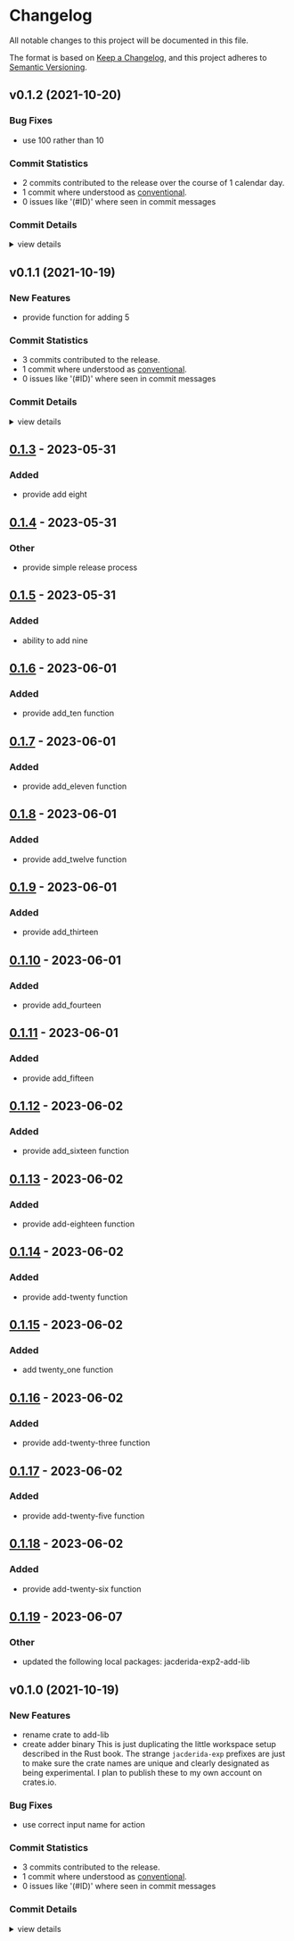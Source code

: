 # Changelog

All notable changes to this project will be documented in this file.

The format is based on [Keep a Changelog](https://keepachangelog.com/en/1.0.0/),
and this project adheres to [Semantic Versioning](https://semver.org/spec/v2.0.0.html).

## v0.1.2 (2021-10-20)

### Bug Fixes

 - <csr-id-c948e76811a17e3f7db4949c6dca5e372ce89d64/> use 100 rather than 10

### Commit Statistics

<csr-read-only-do-not-edit/>

 - 2 commits contributed to the release over the course of 1 calendar day.
 - 1 commit where understood as [conventional](https://www.conventionalcommits.org).
 - 0 issues like '(#ID)' where seen in commit messages

### Commit Details

<csr-read-only-do-not-edit/>

<details><summary>view details</summary>

 * **Uncategorized**
    - Release jacderida-exp2-add-lib v0.1.2, jacderida-exp2-adder v0.1.2 ([`e8af59d`](https://github.com/git//jacderida/workspace-release-exp.git/commit/e8af59deb08b86db555034fa158e147e5047e871))
    - use 100 rather than 10 ([`c948e76`](https://github.com/git//jacderida/workspace-release-exp.git/commit/c948e76811a17e3f7db4949c6dca5e372ce89d64))
</details>

## v0.1.1 (2021-10-19)

### New Features

 - <csr-id-55b9daf4c67dade31c2510f11cc741755b3f057d/> provide function for adding 5

### Commit Statistics

<csr-read-only-do-not-edit/>

 - 3 commits contributed to the release.
 - 1 commit where understood as [conventional](https://www.conventionalcommits.org).
 - 0 issues like '(#ID)' where seen in commit messages

### Commit Details

<csr-read-only-do-not-edit/>

<details><summary>view details</summary>

 * **Uncategorized**
    - Release jacderida-exp2-adder v0.1.1 ([`0ecd59e`](https://github.com/git//jacderida/workspace-release-exp.git/commit/0ecd59ef9e5aa8ec21b7d2e97494a34c5c3d5acd))
    - Release jacderida-exp2-add-lib v0.1.1, jacderida-exp2-adder v0.1.1 ([`633f876`](https://github.com/git//jacderida/workspace-release-exp.git/commit/633f876e400e5a74e841a0846cf51e18a312e6a2))
    - provide function for adding 5 ([`55b9daf`](https://github.com/git//jacderida/workspace-release-exp.git/commit/55b9daf4c67dade31c2510f11cc741755b3f057d))
</details>

## [0.1.3](https://github.com/jacderida/workspace-release-exp/compare/jacderida-exp2-adder-v0.1.2...jacderida-exp2-adder-v0.1.3) - 2023-05-31

### Added
- provide add eight

## [0.1.4](https://github.com/jacderida/workspace-release-exp/compare/jacderida-exp2-adder-v0.1.3...jacderida-exp2-adder-v0.1.4) - 2023-05-31

### Other
- provide simple release process

## [0.1.5](https://github.com/jacderida/workspace-release-exp/compare/jacderida-exp2-adder-v0.1.4...jacderida-exp2-adder-v0.1.5) - 2023-05-31

### Added
- ability to add nine

## [0.1.6](https://github.com/jacderida/workspace-release-exp/compare/jacderida-exp2-adder-v0.1.5...jacderida-exp2-adder-v0.1.6) - 2023-06-01

### Added
- provide add_ten function

## [0.1.7](https://github.com/jacderida/workspace-release-exp/compare/jacderida-exp2-adder-v0.1.6...jacderida-exp2-adder-v0.1.7) - 2023-06-01

### Added
- provide add_eleven function

## [0.1.8](https://github.com/jacderida/workspace-release-exp/compare/jacderida-exp2-adder-v0.1.7...jacderida-exp2-adder-v0.1.8) - 2023-06-01

### Added
- provide add_twelve function

## [0.1.9](https://github.com/jacderida/workspace-release-exp/compare/jacderida-exp2-adder-v0.1.8...jacderida-exp2-adder-v0.1.9) - 2023-06-01

### Added
- provide add_thirteen

## [0.1.10](https://github.com/jacderida/workspace-release-exp/compare/jacderida-exp2-adder-v0.1.9...jacderida-exp2-adder-v0.1.10) - 2023-06-01

### Added
- provide add_fourteen

## [0.1.11](https://github.com/jacderida/workspace-release-exp/compare/jacderida-exp2-adder-v0.1.10...jacderida-exp2-adder-v0.1.11) - 2023-06-01

### Added
- provide add_fifteen

## [0.1.12](https://github.com/jacderida/workspace-release-exp/compare/jacderida-exp2-adder-v0.1.11...jacderida-exp2-adder-v0.1.12) - 2023-06-02

### Added
- provide add_sixteen function

## [0.1.13](https://github.com/jacderida/workspace-release-exp/compare/jacderida-exp2-adder-v0.1.12...jacderida-exp2-adder-v0.1.13) - 2023-06-02

### Added
- provide add-eighteen function

## [0.1.14](https://github.com/jacderida/workspace-release-exp/compare/jacderida-exp2-adder-v0.1.13...jacderida-exp2-adder-v0.1.14) - 2023-06-02

### Added
- provide add-twenty function

## [0.1.15](https://github.com/jacderida/workspace-release-exp/compare/jacderida-exp2-adder-v0.1.14...jacderida-exp2-adder-v0.1.15) - 2023-06-02

### Added
- add twenty_one function

## [0.1.16](https://github.com/jacderida/workspace-release-exp/compare/jacderida-exp2-adder-v0.1.15...jacderida-exp2-adder-v0.1.16) - 2023-06-02

### Added
- provide add-twenty-three function

## [0.1.17](https://github.com/jacderida/workspace-release-exp/compare/jacderida-exp2-adder-v0.1.16...jacderida-exp2-adder-v0.1.17) - 2023-06-02

### Added
- provide add-twenty-five function

## [0.1.18](https://github.com/jacderida/workspace-release-exp/compare/jacderida-exp2-adder-v0.1.17...jacderida-exp2-adder-v0.1.18) - 2023-06-02

### Added
- provide add-twenty-six function

## [0.1.19](https://github.com/jacderida/workspace-release-exp/compare/jacderida-exp2-adder-v0.1.18...jacderida-exp2-adder-v0.1.19) - 2023-06-07

### Other
- updated the following local packages: jacderida-exp2-add-lib

## v0.1.0 (2021-10-19)

### New Features

 - <csr-id-9aecbb2e6a641e50fb1c97bfbc3fbca200dee7cb/> rename crate to add-lib
 - <csr-id-c71961b732d9146f08ea5f428e2fe75259b0d2e0/> create adder binary
   This is just duplicating the little workspace setup described in the Rust book. The strange
   `jacderida-exp` prefixes are just to make sure the crate names are unique and clearly designated as
   being experimental. I plan to publish these to my own account on crates.io.

### Bug Fixes

 - <csr-id-d17cf9b31d923d042767a8ddc2d77792bc4eb8ee/> use correct input name for action

### Commit Statistics

<csr-read-only-do-not-edit/>

 - 3 commits contributed to the release.
 - 1 commit where understood as [conventional](https://www.conventionalcommits.org).
 - 0 issues like '(#ID)' where seen in commit messages

### Commit Details

<csr-read-only-do-not-edit/>

<details><summary>view details</summary>

 * **Uncategorized**
    - Release jacderida-exp2-adder v0.1.0 ([`8e5b8ac`](https://github.com/git//jacderida/workspace-release-exp.git/commit/8e5b8ac45f09a553ba2ebfcca6b5485239a8eb57))
    - Release jacderida-exp2-add-lib v0.1.0, jacderida-exp2-adder v0.1.0 ([`e50bf48`](https://github.com/git//jacderida/workspace-release-exp.git/commit/e50bf48ad1bd954a3920e7ab6f0177f7955125dd))
    - rename crates to exp2 ([`1b64860`](https://github.com/git//jacderida/workspace-release-exp.git/commit/1b64860257581fd5a94ca87d1b674eefb97ece40))
</details>

